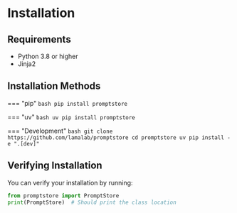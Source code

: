 # Installation

## Requirements

- Python 3.8 or higher
- Jinja2

## Installation Methods

=== "pip"
    ```bash
    pip install promptstore
    ```

=== "uv"
    ```bash
    uv pip install promptstore
    ```

=== "Development"
    ```bash
    git clone https://github.com/lamalab/promptstore
    cd promptstore
    uv pip install -e ".[dev]"
    ```

## Verifying Installation

You can verify your installation by running:

```python
from promptstore import PromptStore
print(PromptStore)  # Should print the class location
```